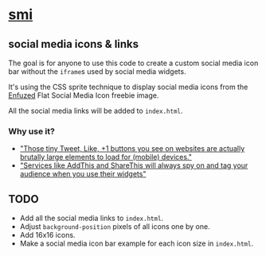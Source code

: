 # [smi](http://nevvix.github.io/smi)

## social media icons &amp; links

The goal is for anyone to use this code to create a custom social media icon bar without the `iframe`s used by social media widgets.

It's using the CSS sprite technique to display social media icons from the [Enfuzed](http://enfz.me/1e5H4WU) Flat Social Media Icon freebie image.

All the social media links will be added to `index.html`.

### Why use it?

* ["Those tiny Tweet, Like, +1 buttons you see on websites are actually brutally large elements to load for (mobile) devices."](http://zurb.com/article/883/small-painful-buttons-why-social-media-bu)
* ["Services like AddThis and ShareThis will always spy on and tag your audience when you use their widgets"](http://ma.tt/2014/07/canvas-fingerprinting-addthis)

## TODO

* Add all the social media links to `index.html`.
* Adjust `background-position` pixels of all icons one by one.
* Add 16x16 icons.
* Make a social media icon bar example for each icon size in `index.html`.
